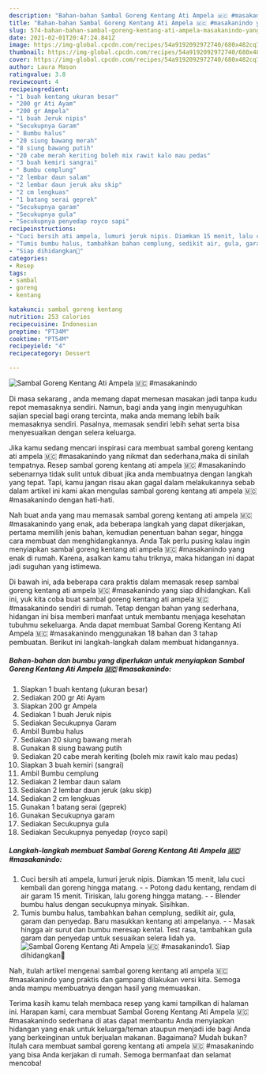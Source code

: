 ```yaml
---
description: "Bahan-bahan Sambal Goreng Kentang Ati Ampela 🇲🇨 #masakanindo yang enak Untuk Jualan"
title: "Bahan-bahan Sambal Goreng Kentang Ati Ampela 🇲🇨 #masakanindo yang enak Untuk Jualan"
slug: 574-bahan-bahan-sambal-goreng-kentang-ati-ampela-masakanindo-yang-enak-untuk-jualan
date: 2021-02-01T20:47:24.841Z
image: https://img-global.cpcdn.com/recipes/54a9192092972740/680x482cq70/sambal-goreng-kentang-ati-ampela-🇲🇨-masakanindo-foto-resep-utama.jpg
thumbnail: https://img-global.cpcdn.com/recipes/54a9192092972740/680x482cq70/sambal-goreng-kentang-ati-ampela-🇲🇨-masakanindo-foto-resep-utama.jpg
cover: https://img-global.cpcdn.com/recipes/54a9192092972740/680x482cq70/sambal-goreng-kentang-ati-ampela-🇲🇨-masakanindo-foto-resep-utama.jpg
author: Laura Mason
ratingvalue: 3.8
reviewcount: 4
recipeingredient:
- "1 buah kentang ukuran besar"
- "200 gr Ati Ayam"
- "200 gr Ampela"
- "1 buah Jeruk nipis"
- "Secukupnya Garam"
- " Bumbu halus"
- "20 siung bawang merah"
- "8 siung bawang putih"
- "20 cabe merah keriting boleh mix rawit kalo mau pedas"
- "3 buah kemiri sangrai"
- " Bumbu cemplung"
- "2 lembar daun salam"
- "2 lembar daun jeruk aku skip"
- "2 cm lengkuas"
- "1 batang serai geprek"
- "Secukupnya garam"
- "Secukupnya gula"
- "Secukupnya penyedap royco sapi"
recipeinstructions:
- "Cuci bersih ati ampela, lumuri jeruk nipis. Diamkan 15 menit, lalu cuci kembali dan goreng hingga matang.  Potong dadu kentang, rendam di air garam 15 menit. Tiriskan, lalu goreng hingga matang.  Blender bumbu halus dengan secukupnya minyak. Sisihkan."
- "Tumis bumbu halus, tambahkan bahan cemplung, sedikit air, gula, garam dan penyedap. Baru masukkan kentang ati ampelanya.   Masak hingga air surut dan bumbu meresap kental. Test rasa, tambahkan gula garam dan penyedap untuk sesuaikan selera lidah ya."
- "Siap dihidangkan🥰"
categories:
- Resep
tags:
- sambal
- goreng
- kentang

katakunci: sambal goreng kentang 
nutrition: 253 calories
recipecuisine: Indonesian
preptime: "PT34M"
cooktime: "PT54M"
recipeyield: "4"
recipecategory: Dessert

---
```



![Sambal Goreng Kentang Ati Ampela 🇲🇨 #masakanindo](https://img-global.cpcdn.com/recipes/54a9192092972740/680x482cq70/sambal-goreng-kentang-ati-ampela-🇲🇨-masakanindo-foto-resep-utama.jpg)

Di masa  sekarang , anda memang dapat memesan masakan jadi tanpa kudu repot memasaknya sendiri. Namun, bagi anda yang ingin menyuguhkan sajian special bagi orang tercinta, maka anda memang lebih baik memasaknya sendiri. Pasalnya, memasak sendiri lebih sehat serta bisa menyesuaikan dengan selera keluarga.

Jika kamu sedang mencari inspirasi cara membuat sambal goreng kentang ati ampela 🇲🇨 #masakanindo yang nikmat dan sederhana,maka di sinilah tempatnya. Resep sambal goreng kentang ati ampela 🇲🇨 #masakanindo  sebenarnya tidak sulit untuk dibuat jika anda membuatnya dengan langkah yang tepat. Tapi, kamu jangan risau akan gagal dalam melakukannya 
sebab dalam artikel ini kami akan mengulas sambal goreng kentang ati ampela 🇲🇨 #masakanindo dengan hati-hati.  



Nah buat anda yang mau memasak sambal goreng kentang ati ampela 🇲🇨 #masakanindo yang enak, ada beberapa langkah yang dapat dikerjakan, pertama memilih jenis bahan, kemudian penentuan bahan segar, hingga cara membuat dan menghidangkannya. Anda Tak perlu pusing kalau ingin menyiapkan sambal goreng kentang ati ampela 🇲🇨 #masakanindo yang enak di rumah. Karena, asalkan kamu  tahu triknya, maka hidangan ini dapat jadi suguhan yang istimewa.

Di bawah ini, ada beberapa cara praktis  dalam memasak resep sambal goreng kentang ati ampela 🇲🇨 #masakanindo yang siap dihidangkan. Kali ini, yuk kita coba buat sambal goreng kentang ati ampela 🇲🇨 #masakanindo sendiri di rumah. Tetap dengan bahan yang sederhana, hidangan ini bisa memberi manfaat untuk membantu menjaga kesehatan tubuhmu sekeluarga. Anda dapat membuat Sambal Goreng Kentang Ati Ampela 🇲🇨 #masakanindo menggunakan 18 bahan dan 3 tahap pembuatan. Berikut ini langkah-langkah dalam membuat hidangannya.

<!--inarticleads1-->

##### Bahan-bahan dan bumbu yang diperlukan untuk menyiapkan Sambal Goreng Kentang Ati Ampela 🇲🇨 #masakanindo:

1. Siapkan 1 buah kentang (ukuran besar)
1. Sediakan 200 gr Ati Ayam
1. Siapkan 200 gr Ampela
1. Sediakan 1 buah Jeruk nipis
1. Sediakan Secukupnya Garam
1. Ambil  Bumbu halus
1. Sediakan 20 siung bawang merah
1. Gunakan 8 siung bawang putih
1. Sediakan 20 cabe merah keriting (boleh mix rawit kalo mau pedas)
1. Siapkan 3 buah kemiri (sangrai)
1. Ambil  Bumbu cemplung
1. Sediakan 2 lembar daun salam
1. Sediakan 2 lembar daun jeruk (aku skip)
1. Sediakan 2 cm lengkuas
1. Gunakan 1 batang serai (geprek)
1. Gunakan Secukupnya garam
1. Sediakan Secukupnya gula
1. Sediakan Secukupnya penyedap (royco sapi)




<!--inarticleads2-->

##### Langkah-langkah membuat Sambal Goreng Kentang Ati Ampela 🇲🇨 #masakanindo:

1. Cuci bersih ati ampela, lumuri jeruk nipis. Diamkan 15 menit, lalu cuci kembali dan goreng hingga matang. -  - Potong dadu kentang, rendam di air garam 15 menit. Tiriskan, lalu goreng hingga matang. -  - Blender bumbu halus dengan secukupnya minyak. Sisihkan.
1. Tumis bumbu halus, tambahkan bahan cemplung, sedikit air, gula, garam dan penyedap. Baru masukkan kentang ati ampelanya.  -  - Masak hingga air surut dan bumbu meresap kental. Test rasa, tambahkan gula garam dan penyedap untuk sesuaikan selera lidah ya.
<img src="//assets-global.cpcdn.com/assets/icons/button_play-2c75c40dde080a61004c1f40b05d8f140eaff45d7e9e6481dc71c63d2e7c4909.png" alt="Sambal Goreng Kentang Ati Ampela 🇲🇨 #masakanindo">1. Siap dihidangkan🥰




Nah, itulah artikel mengenai  sambal goreng kentang ati ampela 🇲🇨 #masakanindo  yang praktis dan gampang dilakukan versi kita. Semoga anda mampu membuatnya dengan hasil yang memuaskan. 

Terima kasih kamu telah membaca resep yang kami tampilkan di halaman ini. Harapan kami, cara membuat  Sambal Goreng Kentang Ati Ampela 🇲🇨 #masakanindo sederhana di atas dapat membantu Anda menyiapkan hidangan yang enak untuk keluarga/teman ataupun menjadi ide bagi Anda yang berkeinginan untuk berjualan makanan. Bagaimana? Mudah bukan? Itulah cara membuat sambal goreng kentang ati ampela 🇲🇨 #masakanindo yang bisa Anda kerjakan di rumah. Semoga bermanfaat dan selamat mencoba!

